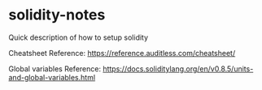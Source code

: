 # solidity-notes
Quick description of how to setup solidity

Cheatsheet Reference:
https://reference.auditless.com/cheatsheet/

Global variables Reference:
https://docs.soliditylang.org/en/v0.8.5/units-and-global-variables.html
